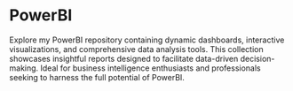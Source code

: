 # PowerBI
Explore my PowerBI repository containing dynamic dashboards, interactive visualizations, and comprehensive data analysis tools. This collection showcases insightful reports designed to facilitate data-driven decision-making. Ideal for business intelligence enthusiasts and professionals seeking to harness the full potential of PowerBI.
